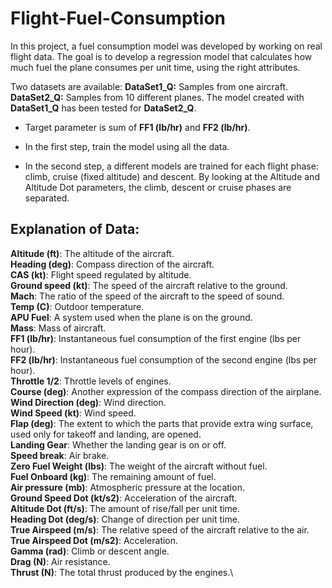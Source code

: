 # Flight-Fuel-Consumption

In this project, a fuel consumption model was developed by working on real flight data. The goal is to develop a regression model that calculates how much fuel the plane consumes per unit time, using the right attributes.

Two datasets are available: **DataSet1_Q:** Samples from one aircraft. **DataSet2_Q:** Samples from 10 different planes. The model created with **DataSet1_Q** has been tested for **DataSet2_Q**.

* Target parameter is sum of **FF1 (lb/hr)** and **FF2 (lb/hr)**.

* In the first step, train the model using all the data.

* In the second step, a different models are trained for each flight phase: climb, cruise (fixed altitude) and descent. By looking at the Altitude and Altitude Dot parameters, the climb, descent or cruise phases are separated.

## Explanation of Data:

**Altitude (ft)**: The altitude of the aircraft.\
**Heading (deg)**: Compass direction of the aircraft.\
**CAS (kt)**: Flight speed regulated by altitude.\
**Ground speed (kt)**: The speed of the aircraft relative to the ground.\
**Mach**: The ratio of the speed of the aircraft to the speed of sound.\
**Temp (C)**: Outdoor temperature.\
**APU Fuel**: A system used when the plane is on the ground.\
**Mass**: Mass of aircraft.\
**FF1 (lb/hr)**: Instantaneous fuel consumption of the first engine (lbs per hour).\
**FF2 (lb/hr)**: Instantaneous fuel consumption of the second engine (lbs per hour).\
**Throttle 1/2**: Throttle levels of engines.\
**Course (deg)**: Another expression of the compass direction of the airplane.\
**Wind Direction (deg)**: Wind direction.\
**Wind Speed (kt)**: Wind speed.\
**Flap (deg)**: The extent to which the parts that provide extra wing surface, used only for takeoff and landing, are opened.\
**Landing Gear**: Whether the landing gear is on or off.\
**Speed break**: Air brake.\
**Zero Fuel Weight (lbs)**: The weight of the aircraft without fuel.\
**Fuel Onboard (kg)**: The remaining amount of fuel.\
**Air pressure (mb)**: Atmospheric pressure at the location.\
**Ground Speed Dot (kt/s2)**: Acceleration of the aircraft.\
**Altitude Dot (ft/s)**: The amount of rise/fall per unit time.\
**Heading Dot (deg/s)**: Change of direction per unit time.\
**True Airspeed (m/s)**: The relative speed of the aircraft relative to the air.\
**True Airspeed Dot (m/s2)**: Acceleration.\
**Gamma (rad)**: Climb or descent angle.\
**Drag (N)**: Air resistance.\
**Thrust (N)**: The total thrust produced by the engines.\
